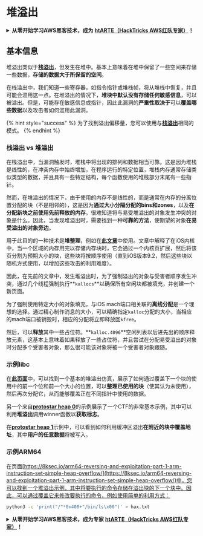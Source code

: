 # 堆溢出

<details>

<summary><strong>从零开始学习AWS黑客技术，成为</strong> <a href="https://training.hacktricks.xyz/courses/arte"><strong>htARTE（HackTricks AWS红队专家）</strong></a><strong>！</strong></summary>

支持HackTricks的其他方式：

* 如果您想看到您的**公司在HackTricks中做广告**或**下载PDF格式的HackTricks**，请查看[**订阅计划**](https://github.com/sponsors/carlospolop)!
* 获取[**官方PEASS & HackTricks周边产品**](https://peass.creator-spring.com)
* 探索[**PEASS家族**](https://opensea.io/collection/the-peass-family)，我们的独家[**NFTs**](https://opensea.io/collection/the-peass-family)
* **加入** 💬 [**Discord群**](https://discord.gg/hRep4RUj7f) 或 [**电报群**](https://t.me/peass) 或在**Twitter**上关注我们 🐦 [**@hacktricks\_live**](https://twitter.com/hacktricks\_live)**。**
* 通过向[**HackTricks**](https://github.com/carlospolop/hacktricks)和[**HackTricks Cloud**](https://github.com/carlospolop/hacktricks-cloud) github仓库提交PR来分享您的黑客技巧。

</details>

## 基本信息

堆溢出类似于[**栈溢出**](../stack-overflow/)，但发生在堆中。基本上意味着在堆中保留了一些空间来存储一些数据，**存储的数据大于所保留的空间**。

在栈溢出中，我们知道一些寄存器，如指令指针或堆栈帧，将从堆栈中恢复，并且可能会滥用这一点。在堆溢出的情况下，**堆块中默认没有存储任何敏感信息**，可以被溢出。但是，可能存在敏感信息或指针，因此此漏洞的**严重性取决于**可以**覆盖哪些数据**以及攻击者如何滥用此漏洞。

{% hint style="success" %}
为了找到溢出偏移量，您可以使用与[**栈溢出**](../stack-overflow/#finding-stack-overflows-offsets)相同的模式。
{% endhint %}

### 栈溢出 vs 堆溢出

在栈溢出中，当漏洞触发时，堆栈中将出现的排列和数据相当可靠。这是因为堆栈是线性的，在冲突内存中始终增加，在程序运行的特定位置，堆栈内存通常存储类似类型的数据，并且具有一些特定结构，每个函数使用的堆栈部分末尾有一些指针。

然而，在堆溢出的情况下，由于使用的内存不是线性的，而是通常在内存的分离位置分配的块（不是相邻的），这是因为**通过大小分隔分配的bins和zones**，以及**在分配新块之前使用先前释放的内存**。很难知道将与易受堆溢出的对象发生冲突的对象是什么。因此，当发现堆溢出时，需要找到一种**可靠的方法**，使期望的对象**在易受溢出的对象旁边**。

用于此目的的一种技术是**堆整理**，例如在[**此文章**](https://azeria-labs.com/grooming-the-ios-kernel-heap/)中使用。文章中解释了在iOS内核中，当一个区域的内存用完以存储内存块时，它会通过一个内核页扩展，然后将该页分割为预期大小的块，这些块将按顺序使用（直到iOS版本9.2，然后这些块以随机方式使用，以增加这些攻击的利用难度）。

因此，在先前的文章中，发生堆溢出时，为了强制溢出的对象与受害者顺序发生冲突，通过几个线程强制执行**`kallocs`**以确保所有空闲块都被填充，并创建一个新页面。

为了强制使用特定大小的对象填充，与iOS mach端口相关联的**离线分配**是一个理想的选择。通过精心制作消息的大小，可以精确指定`kalloc`分配的大小，当相应的mach端口被销毁时，相应的分配将立即释放回`kfree`。

然后，可以**释放**其中一些占位符。**`kalloc.4096`**空闲列表以后进先出的顺序释放元素，这基本上意味着如果释放了一些占位符，并且尝试在分配易受溢出的对象时分配多个受害者对象，那么很可能该对象将被一个受害者对象跟随。

### 示例libc

在[**此页面**](https://guyinatuxedo.github.io/27-edit\_free\_chunk/heap\_consolidation\_explanation/index.html)中，可以找到一个基本的堆溢出仿真，展示了如何通过覆盖下一个块的使用中的前一个位和前一个大小的位置，可以**整理已使用的块**（使其认为未使用），然后再次分配它，从而能够覆盖正在不同指针中使用的数据。

另一个来自[**protostar heap 0**](https://guyinatuxedo.github.io/24-heap\_overflow/protostar\_heap0/index.html)的示例展示了一个CTF的非常基本示例，其中可以利用**堆溢出**调用winner函数以**获取标志**。

在[**protostar heap 1**](https://guyinatuxedo.github.io/24-heap\_overflow/protostar\_heap1/index.html)示例中，可以看到如何利用缓冲区溢出**在附近的块中覆盖地址**，其中**用户的任意数据**将被写入。

### 示例ARM64

在页面[https://8ksec.io/arm64-reversing-and-exploitation-part-1-arm-instruction-set-simple-heap-overflow/](https://8ksec.io/arm64-reversing-and-exploitation-part-1-arm-instruction-set-simple-heap-overflow/)中，您可以找到一个堆溢出示例，其中将要执行的命令存储在溢出块的下一个块中。因此，可以通过覆盖它来修改要执行的命令，例如使用简单的利用方式：
```bash
python3 -c 'print("/"*0x400+"/bin/ls\x00")' > hax.txt
```
<details>

<summary><strong>从零开始学习AWS黑客技术，成为专家</strong> <a href="https://training.hacktricks.xyz/courses/arte"><strong>htARTE（HackTricks AWS红队专家）</strong></a><strong>！</strong></summary>

其他支持HackTricks的方式：

* 如果您想看到您的**公司在HackTricks中做广告**或**下载PDF格式的HackTricks**，请查看[**订阅计划**](https://github.com/sponsors/carlospolop)!
* 获取[**官方PEASS & HackTricks周边产品**](https://peass.creator-spring.com)
* 探索[**PEASS家族**](https://opensea.io/collection/the-peass-family)，我们的独家[**NFTs**](https://opensea.io/collection/the-peass-family)
* **加入** 💬 [**Discord群**](https://discord.gg/hRep4RUj7f) 或 [**电报群**](https://t.me/peass) 或 **关注**我们的**Twitter** 🐦 [**@hacktricks\_live**](https://twitter.com/hacktricks\_live)**。**
* 通过向[**HackTricks**](https://github.com/carlospolop/hacktricks)和[**HackTricks Cloud**](https://github.com/carlospolop/hacktricks-cloud) github仓库提交PR来分享您的黑客技巧。

</details>
